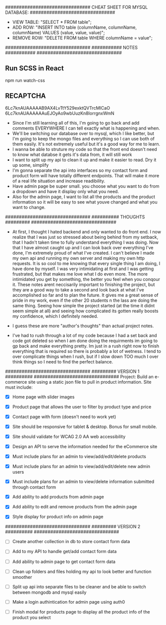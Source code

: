 ###############################
CHEAT SHEET FOR MYSQL DATABASE:
###############################

  - VIEW TABLE: "SELECT * FROM table";
  - ADD ROW: "INSERT INTO table (columnName, columnName, columnName) VALUES (value, value, value)";
  - REMOVE ROW: "DELETE FROM table WHERE columnName = value";


###############################
###########  NOTES  ###########
###############################

## Run SCSS in React ##
npm run watch-css

## RECAPTCHA ##
6Lc7knAUAAAAAB9AX4LvTtY529exktQVTrcMICaO
6Lc7knAUAAAAAAuEJOyAo9wbUuzKn8IorrgnxWmN


- Since I'm still learning all of this, I'm going to go back and add comments EVERYWHERE I can tell exactly what is happening and when. 
- We'll be switching our database over to mysql, which I like better, but I'm going to keep the mongo files and everything so I can use both of them easily. It's not extremely useful but it's a good way for me to learn.
- I wanna be able to struture my code so that the front end doesn't need to know what databse it gets it's data from, it will still work
- I want to split up my api to clean it up and make it easier to read. Dry it up some, simplify
- I'm gonna separate the api into interfaces so my contact form and product form will have totally different endpoints. That will make it more of a real life situation and increase readibility.
- Have admin page be super small. you choose what you want to do from a dropdown and have it display only what you need.
- Also for the admin page, I want to list all the products and the product information so it will be easy to see what youve changed and what you want to change.




###############################
##########  THOUGHTS  #########
###############################
- At first, I thought I hated backend and only wanted to do front end. I now realize that I was just so stressed about being behind from my setback, that I hadn't taken time to fully understand everything I was doing. Now that I have almost caught up and I can look back over everything I've done, I'm extremely proud of what I've created. I can't believe I made my own api and running my own server and making my own http requests. It is so cool to me knowing that every single thing I am doing, I have done by myself. I was very intimidating at first and I was getting frustrated, but that makes me love what I do even more. The more intimidated you get by something, the better you feel when you conqour it. These notes arent neccisarily important to finishing the project, but they are a good way to take a second and look back at what I've accomplished so far and to plan the future. It gives me a great sense of pride in my work, even if the other 20 students n the lass are doing the same thing. Seeing how simple the project started (at the time it didnt seem simple at all) and seeing how complicated its gotten really boosts my confidence, which I definitely needed.

- I guess these are more "author's thoughts" than actual project notes.

- I've had to rush through a lot of my code because I had a set back and code got deleted so when I am done doing the requirments im going to gp back and make everything pretty. Im just in a rush right now to finish everything that is required so there is probably a lot of wetness. I tend to over complicate things when I rush, but if I slow down TOO much I over think things so I need to find the perfect balance.






###############################
#########  VERSION 1 ##########
###############################
Project: Build an e-commerce site using a static json file to pull in product information. Site must include:

-[X] Home page with slider images
-[X] Product page that allows the user to filter by product type and price
-[X] Contact page with form (doesn't need to work yet)
-[X] Site should be responsive for tablet & desktop. Bonus for small mobile.
-[X] Site should validate for WCAG 2.0 AA web accessibility

-[X] Design an API to serve the information needed for the eCommerce site
-[X] Must include plans for an admin to view/add/edit/delete products
-[X] Must include plans for an admin to view/add/edit/delete new admin users
-[X] Must include plans for an admin to view/delete information submitted through contact form
-[X] Add ability to add products from admin page
-[X] Add ability to edit and remove products from the admin page
-[X] Style display for product info on admin page



###############################
#########  VERSION 2 ##########
###############################
-[ ] Create another collection in db to store contact form data
-[ ] Add to my API to handle get/add contact form data
-[ ] Add ability to admin page to get contact form data
-[ ] Clean up folders and files holding my api to look better and function smoother
-[ ] Split up api into separate files to be cleaner and be able to switch between mongodb and mysql easily
-[ ] Make a login authintication for admin page using auth0
-[ ] Finish modal for products page to display all the product info of the product you select

